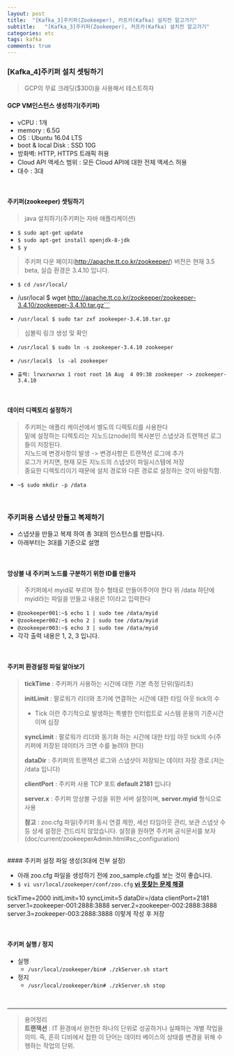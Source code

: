 ```yaml
---
layout: post
title:  "[Kafka_3]주키퍼(Zookeeper), 카프카(Kafka) 설치전 알고가기"
subtitle:   "[Kafka_3]주키퍼(Zookeeper), 카프카(Kafka) 설치전 알고가기"
categories: etc
tags: kafka
comments: true
---
```



### [Kafka_4]주키퍼 설치 셋팅하기

> GCP의 무료 크레딧($300)을 사용해서 테스트하자

#### GCP VM인스턴스 생성하기(주키퍼)
- vCPU : 1개
- memory : 6.5G
- OS : Ubuntu 16.04 LTS
- boot & local Disk : SSD 10G
- 방화벽: HTTP, HTTPS 트래픽 허용
- Cloud API 액세스 범위 : 모든 Cloud API에 대한 전체 액세스 허용
- 대수 : 3대

<br>

#### 주키퍼(zookeeper) 셋팅하기

> java 설치하기(주키퍼는 자바 애플리케이션)  

- ```$ sudo apt-get update```
- ```$ sudo apt-get install openjdk-8-jdk```
- ```$ y```

> 주키퍼 다운 페이지(http://apache.tt.co.kr/zookeeper/)
> 버전은 현재 3.5 beta, 실습 환경은 3.4.10 입니다.  

- ```$ cd /usr/local/```  
- /usr/local $ wget http://apache.tt.co.kr/zookeeper/zookeeper-3.4.10/zookeeper-3.4.10.tar.gz```

- ```/usr/local $ sudo tar zxf zookeeper-3.4.10.tar.gz```

> 심볼릭 링크 생성 및 확인  

- ```/usr/local $ sudo ln -s zookeeper-3.4.10 zookeeper```  
- ```/usr/local$  ls -al zookeeper```  
- ```출력: lrwxrwxrwx 1 root root 16 Aug  4 09:38 zookeeper -> zookeeper-3.4.10```  

	<br>
#### 데이터 디렉토리 설정하기

> 주키퍼는 애플리 케이션에서 별도의 디렉토리를 사용한다  
> 밑에 설정하는 디렉토리는 지노드(znode)의 복사본인 스냅샷과 트랜잭션 로그들이 저장된다.  
> 지노드에 변경사항이 발생 -> 변경사항은 트랜잭션 로그에 추가  
> 로그가 커지면, 현재 모든 지노드의 스냅샷이 파일시스템에 저장  
> 중요한 디렉토리이기 때문에 설치 경로와 다른 경로로 설정하는 것이 바람직함.

 - ```~$ sudo mkdir -p /data```

<br>

### 주키퍼용 스냅샷 만들고 복제하기
- 스냅샷을 만들고 복제 하여 총 3대의 인스턴스를 만듭니다.
- 아래부터는 3대를 기준으로 설명

<br>

#### 앙상블 내 주키퍼 노드를 구분하기 위한 ID를 만들자
> 주키퍼에서 myid로 부르며 정수 형태로 만들어주어야 한다
> 위 /data 하단에 myid라는 파일을 만들고 내용은 1이라고 입력한다  

- ```@zookeeper001:~$ echo 1 | sudo tee /data/myid```
- ```@zookeeper002:~$ echo 2 | sudo tee /data/myid```
- ```@zookeeper003:~$ echo 3 | sudo tee /data/myid```  
- 각각 출력 내용은 1, 2, 3 입니다.

<br>

#### 주키퍼 환경설정 파일 알아보기
> **tickTime** : 주키퍼가 사용하는 시간에 대한 기본 측정 단위(밀리초)  
>
> **initLimit** : 팔로워가 리더와 초기에 연결하는 시간에 대한 타임 아웃 tick의 수  
>
> - Tick 이란 주기적으로 발생하는 특별한 인터럽트로 시스템 운용의 기준시간이며 심장  
>
> **syncLimit** : 팔로워가 리더와 동기화 하는 시간에 대한 타임 아웃 tick의 수(주키퍼에 저장된 데이터가 크면 수를 늘려야 한다)  
>
> **dataDir** : 주키퍼의 트랜잭션 로그와 스냅샷이 저장되는 데이터 자장 경로.(저는 /data 입니다)  
>
> **clientPort** : 주키퍼 사용 TCP 포트 **default 2181** 입니다  
>
> **server.x** : 주키퍼 앙상블 구성을 위한 서버 설정이며, **server.myid** 형식으로 사용  
>
> **참고** : zoo.cfg 파일(주키퍼 동시 연결 제한, 세선 타임아웃 관리, 보관 스냅샷 수 등 상세 설정은 건드리지 않았습니다. 설정을 원하면 주키퍼 공식문서를 보자(doc/current/zookeeperAdmin.html#sc_configuration)  

<br>
#### 주키퍼 설정 파일 생성(3대에 전부 설정)

- 아래 zoo.cfg 파일을 생성하기 전에 zoo_sample.cfg를 보는 것이 좋습니다.
- ```$ vi usr/local/zookeeper/conf/zoo.cfg``` [**vi 못찾는 문제 해결**](https://twowinsh87.github.io/etc/2018/08/05/etx-iknowledge-root-1/)

tickTime=2000
initLimit=10
syncLimit=5
dataDir=/data
clientPort=2181
server.1=zookeeper-001:2888:3888
server.2=zookeeper-002:2888:3888
server.3=zookeeper-003:2888:3888
이렇게 작성 후 저장

<br>

#### 주키퍼 실행 / 정지
- 실행
	- ```/usr/local/zookeeper/bin# ./zkServer.sh start```
- 정지
	- ```/usr/local/zookeeper/bin# ./zkServer.sh stop```

<br>


---
> 용어정리  
> **트랜잭션** : IT 환경에서 완전한 하나의 단위로 성공하거나 실패하는 개별 작업을 의미. 즉, 흔히 디비에서 접한 이 단어는 데이터 베이스의 상태를 변경을 위해 수행하는 작업의 단위.
